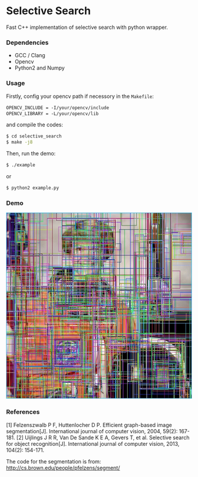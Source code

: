 # Selective Search
Fast C++ implementation of selective search with python wrapper.

### Dependencies
- GCC / Clang
- Opencv
- Python2 and Numpy

### Usage
Firstly, config your opencv path if necessory in the `Makefile`:
```
OPENCV_INCLUDE = -I/your/opencv/include
OPENCV_LIBRARY = -L/your/opencv/lib
```
and compile the codes:
```sh
$ cd selective_search
$ make -j8
```

Then, run the demo:
```sh
$ ./example
```
or
```sh
$ python2 example.py
```

### Demo
![demo](demo/box.jpg)

### References
[1] Felzenszwalb P F, Huttenlocher D P. Efficient graph-based image segmentation[J]. International journal of computer vision, 2004, 59(2): 167-181.
[2] Uijlings J R R, Van De Sande K E A, Gevers T, et al. Selective search for object recognition[J]. International journal of computer vision, 2013, 104(2): 154-171.

The code for the segmentation is from:
http://cs.brown.edu/people/pfelzens/segment/


